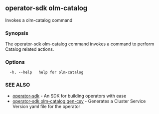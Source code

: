 ## operator-sdk olm-catalog

Invokes a olm-catalog command

### Synopsis

The operator-sdk olm-catalog command invokes a command to perform
Catalog related actions.

### Options

```
  -h, --help   help for olm-catalog
```

### SEE ALSO

* [operator-sdk](operator-sdk.md)	 - An SDK for building operators with ease
* [operator-sdk olm-catalog gen-csv](operator-sdk_olm-catalog_gen-csv.md)	 - Generates a Cluster Service Version yaml file for the operator

